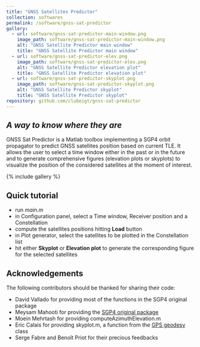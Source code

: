 ```yaml
---
title: "GNSS Satellites Predictor"
collection: softwares
permalink: /software/gnss-sat-predictor
gallery:
  - url: software/gnss-sat-predictor-main-window.png
    image_path: software/gnss-sat-predictor-main-window.png
    alt: "GNSS Satellite Predictor main window"
    title: "GNSS Satellite Predictor main window"
  - url: software/gnss-sat-predictor-elev.png
    image_path: software/gnss-sat-predictor-elev.png
    alt: "GNSS Satellite Predictor elevation plot"
    title: "GNSS Satellite Predictor elevation plot"
  - url: software/gnss-sat-predictor-skyplot.png
    image_path: software/gnss-sat-predictor-skyplot.png
    alt: "GNSS Satellite Predictor skyplot"
    title: "GNSS Satellite Predictor skyplot"
repository: github.com/clubeigt/gnss-sat-predictor
---
```



## _A way to know where they are_

GNSS Sat Predictor is a Matlab toolbox implementing a SGP4 orbit propagator to predict GNSS satellites position based on current TLE. It allows the user to select a time window either in the past or in the future and to generate comprehensive figures (elevation plots or skyplots) to visualize the position of the considered satellites at the moment of interest.

{% include gallery %}

## Quick tutorial

- run _main.m_
- in Configuration panel, select a Time window, Receiver position and a Constellation
- compute the satellites positions hitting **Load** button
- in Plot generator, select the satellites to be plotted in the Constellation list
- hit either **Skyplot** or **Elevation plot** to generate the corresponding figure for the selected satellites

## Acknowledgements

The following contributors should be thanked for sharing their code:
- David Vallado for providing most of the functions in the SGP4 original package
- Meysam Mahooti for providing the [SGP4 original package](https://www.mathworks.com/matlabcentral/fileexchange/62013-sgp4)
- Moein Mehrtash for providing computeAzimuthElevation.m 
- Eric Calais for providing skyplot.m, a function from the [GPS geodesy](http://www.geologie.ens.fr/~ecalais/teaching/gps-geodesy/solutions-to-gps-geodesy/) class
- Serge Fabre and Benoît Priot for their precious feedbacks